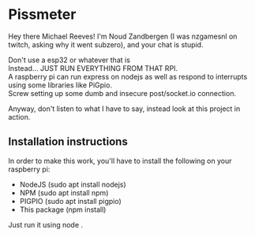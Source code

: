 # Pissmeter
Hey there Michael Reeves!
I'm Noud Zandbergen (I was nzgamesnl on twitch, asking why it went subzero), and your chat is stupid.

Don't use a esp32 or whatever that is\
Instead... JUST RUN EVERYTHING FROM THAT RPI.\
A raspberry pi can run express on nodejs as well as respond to
interrupts using some libraries like PiGpio.\
Screw setting up some dumb and insecure post/socket.io connection.

Anyway, don't listen to what I have to say, instead look at this project in action.

## Installation instructions
In order to make this work, you'll have to install the following on your raspberry pi:
- NodeJS (sudo apt install nodejs)
- NPM (sudo apt install npm)
- PIGPIO (sudo apt install pigpio)
- This package (npm install)

Just run it using node .